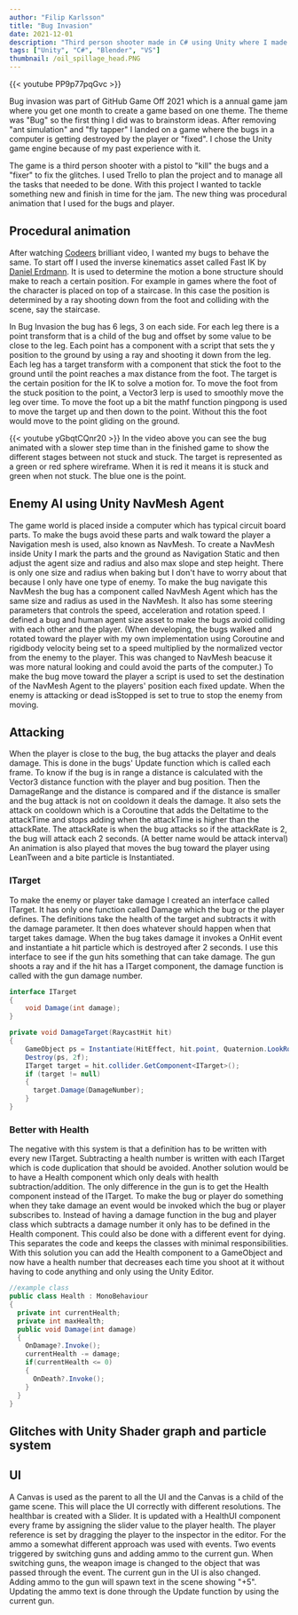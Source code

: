 ```yaml
---
author: "Filip Karlsson"
title: "Bug Invasion"
date: 2021-12-01
description: "Third person shooter made in C# using Unity where I made an enemy with procedural animation"
tags: ["Unity", "C#", "Blender", "VS"]
thumbnail: /oil_spillage_head.PNG
---
```


{{< youtube PP9p77pqGvc >}}

Bug invasion was part of GitHub Game Off 2021 which is a annual game jam where you get one month to create a game based on one theme. The theme was "Bug" so the first thing I did was to brainstorm ideas. After removing "ant simulation" and "fly tapper" I landed on a game where the bugs in a computer is getting destroyed by the player or "fixed". I chose the Unity game engine because of my past experience with it.

The game is a third person shooter with a pistol to "kill" the bugs and a "fixer" to fix the glitches. I used Trello to plan the project and to manage all the tasks that needed to be done. With this project I wanted to tackle something new and finish in time for the jam. The new thing was procedural animation that I used for the bugs and player.

## Procedural animation
After watching [Codeers](https://youtu.be/e6Gjhr1IP6w?si=Iv_sTqm-Kx0YjVQV) brilliant video, I wanted my bugs to behave the same. To start off I used the inverse kinematics asset called Fast IK by [Daniel Erdmann](https://assetstore.unity.com/publishers/30624). It is used to determine the motion a bone structure should make to reach a certain position. For example in games where the foot of the character is placed on top of a staircase. In this case the position is determined by a ray shooting down from the foot and colliding with the scene, say the staircase.

In Bug Invasion the bug has 6 legs, 3 on each side. For each leg there is a point transform that is a child of the bug and offset by some value to be close to the leg. Each point has a component with a script that sets the y position to the ground by using a ray and shooting it down from the leg. Each leg has a target transform with a component that stick the foot to the ground until the point reaches a max distance from the foot. The target is the certain position for the IK to solve a motion for. To move the foot from the stuck position to the point, a Vector3 lerp is used to smoothly move the leg over time. To move the foot up a bit the mathf function pingpong is used to move the target up and then down to the point. Without this the foot would move to the point gliding on the ground.

{{< youtube yGbqtCQnr20 >}}
In the video above you can see the bug animated with a slower step time than in the finished game to show the different stages between not stuck and stuck.
The target is represented as a green or red sphere wireframe. When it is red it means it is stuck and green when not stuck. The blue one is the point.

## Enemy AI using Unity NavMesh Agent
The game world is placed inside a computer which has typical circuit board parts. To make the bugs avoid these parts and walk toward the player a Navigation mesh is used, also known as NavMesh. To create a NavMesh inside Unity I mark the parts and the ground as Navigation Static and then adjust the agent size and radius and also max slope and step height. There is only one size and radius when baking but I don't have to worry about that because I only have one type of enemy. To make the bug navigate this NavMesh the bug has a component called NavMesh Agent which has the same size and radius as used in the NavMesh. It also has some steering parameters that controls the speed, acceleration and rotation speed. I defined a bug and human agent size asset to make the bugs avoid colliding with each other and the player. (When developing, the bugs walked and rotated toward the player with my own implementation using Coroutine and rigidbody velocity being set to a speed multiplied by the normalized vector from the enemy to the player. This was changed to NavMesh beacuse it was more natural looking and could avoid the parts of the computer.) To make the bug move toward the player a script is used to set the destination of the NavMesh Agent to the players' position each fixed update. When the enemy is attacking or dead isStopped is set to true to stop the enemy from moving.

## Attacking
When the player is close to the bug, the bug attacks the player and deals damage. This is done in the bugs' Update function which is called each frame. To know if the bug is in range a distance is calculated with the Vector3 distance function with the player and bug position. Then the DamageRange and the distance is compared and if the distance is smaller and the bug attack is not on cooldown it deals the damage. It also sets the attack on cooldown which is a Coroutine that adds the Deltatime to the attackTime and stops adding when the attackTime is higher than the attackRate. The attackRate is when the bug attacks so if the attackRate is 2, the bug will attack each 2 seconds. (A better name would be attack interval) An animation is also played that moves the bug toward the player using LeanTween and a bite particle is Instantiated.
### ITarget
To make the enemy or player take damage I created an interface called ITarget. It has only one function called Damage which the bug or the player defines. The definitions take the health of the target and subtracts it with the damage parameter. It then does whatever should happen when that target takes damage. When the bug takes damage it invokes a OnHit event and instantiate a hit particle which is destroyed after 2 seconds. I use this interface to see if the gun hits something that can take damage. The gun shoots a ray and if the hit has a ITarget component, the damage function is called with the gun damage number.
```c#
interface ITarget
{
    void Damage(int damage);
}
```
```c#
private void DamageTarget(RaycastHit hit)
{
    GameObject ps = Instantiate(HitEffect, hit.point, Quaternion.LookRotation(hit.normal));
    Destroy(ps, 2f);
    ITarget target = hit.collider.GetComponent<ITarget>();
    if (target != null)
    {
      target.Damage(DamageNumber);
    }
}
```
### Better with Health
The negative with this system is that a definition has to be written with every new ITarget. Subtracting a health number is written with each ITarget which is code duplication that should be avoided. Another solution would be to have a Health component which only deals with health subtraction/addition. The only difference in the gun is to get the Health component instead of the ITarget. To make the bug or player do something when they take damage an event would be invoked which the bug or player subscribes to. Instead of having a damage function in the bug and player class which subtracts a damage number it only has to be defined in the Health component. This could also be done with a different event for dying. This separates the code and keeps the classes with minimal responsibilities. With this solution you can add the Health component to a GameObject and now have a health number that decreases each time you shoot at it without having to code anything and only using the Unity Editor.
```C#
//example class
public class Health : MonoBehaviour
{
  private int currentHealth;
  private int maxHealth;
  public void Damage(int damage)
  {
    OnDamage?.Invoke();
    currentHealth -= damage;
    if(currentHealth <= 0)
    {
      OnDeath?.Invoke();
    }
  }
}
```
## Glitches with Unity Shader graph and particle system

## UI
A Canvas is used as the parent to all the UI and the Canvas is a child of the game scene. This will place the UI correctly with different resolutions. The healthbar is created with a Slider. It is updated with a HealthUI component every frame by assigning the slider value to the player health. The player reference is set by dragging the player to the inspector in the editor. For the ammo a somewhat different approach was used with events. Two events triggered by switching guns and adding ammo to the current gun. When switching guns, the weapon image is changed to the object that was passed through the event. The current gun in the UI is also changed. Adding ammo to the gun will spawn text in the scene showing "+5". Updating the ammo text is done through the Update function by using the current gun. 
